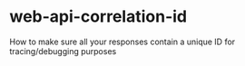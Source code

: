 # web-api-correlation-id
How to make sure all your responses contain a unique ID for tracing/debugging purposes
